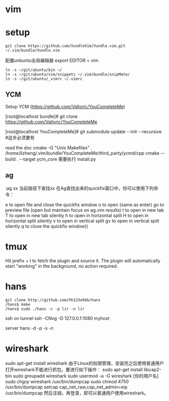 
# vim
# setup

    git clone https://github.com/VundleVim/Vundle.vim.git ~/.vim/bundle/Vundle.vim

配置unbuntu全局编辑器
    export EDITOR = vim

    ln -s ~/git/ubuntu/bin ~/
    ln -s ~/git/ubuntu/vim/snippets ~/.vim/bundle/snipMate/
    ln -s ~/git/ubuntu/_vimrc ~/.vimrc

## YCM

Setup YCM (https://github.com/Valloric/YouCompleteMe)

[root@localhost bundle]# git clone https://github.com/Valloric/YouCompleteMe

[root@localhost YouCompleteMe]# git submodule update --init --recursive  #这步必须要有

read the doc
cmake -G "Unix Makefiles" . /home/lizheng/.vim/bundle/YouCompleteMe/third_party/ycmd/cpp
cmake --build . --target ycm_core
需要执行 install.py

## ag
:ag xx
当前路径下查找xx
在Ag查找出来的quickfix窗口中，你可以使用下列命令：

e    to open file and close the quickfix window
o    to open (same as enter)
go   to preview file (open but maintain focus on ag.vim results)
t    to open in new tab
T    to open in new tab silently
h    to open in horizontal split
H    to open in horizontal split silently
v    to open in vertical split
gv   to open in vertical split silently
q    to close the quickfix window))


# tmux

Hit prefix + I to fetch the plugin and source it. The plugin will automatically start "working" in the background, no action required.

# hans
    git clone http://github.com/hh123okbb/hans
    /hans$ make
    /hans$ sudo ./hans -c -p lir -n lir

ssh on tunnel
    ssh -CNvg -D 127.0.0.1:1080 myhost

server
    hans -d -p -s -n


# wireshark
sudo apt-get install wireshark
由于Linux的权限管理，安装完之后使用普通用户打开wireshark不能进行抓包，要进行如下操作：
    sudo apt-get install libcap2-bin
    sudo groupadd wireshark
    sudo usermod -a -G wireshark [你的用户名]
    sudo chgrp wireshark /usr/bin/dumpcap
    sudo chmod 4750 /usr/bin/dumpcap
    setcap cap_net_raw,cap_net_admin=eip /usr/bin/dumpcap
然后注销，再登录，即可以普通用户使用wireshark。

